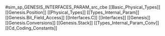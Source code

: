 #sim_sp_GENESIS_INTERFACES_PARAM_src_cbe
[[Basic_Physical_Types]]
[[Genesis.Position]]
[[Physical_Types]]
[[Types_Internal_Param]]
[[Genesis.Bit_Field_Access]]
[[Interfaces.C]]
[[Interfaces]]
[[Genesis]]
[[Genesis.Conversions]]
[[Genesis.Stack]]
[[Types_Internal_Param_Conv]]
[[Cd_Coding_Constants]]
